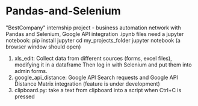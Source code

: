 # Pandas-and-Selenium
"BestCompany" internship project - business automation network with Pandas and Selenium, Google API integration
.ipynb files need a jupyter notebook:
  pip install jupyter
  cd my_projects_folder
  jupyter notebook (a browser window should open)

1) xls_edit: Collect data from different sources (forms, excel files), modifying it in a dataframe
Then log in with Selenium and put them into admin forms.
2) google_api_distance: Google API Search requests and  Google API Distance Matrix integration (feature is under development)
3) clipboard.py: take a text from clipboard into a script when Ctrl+C is pressed
